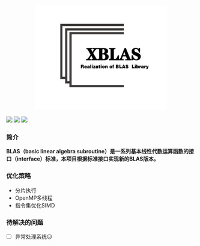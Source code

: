 
<p align="center"><img src="https://github.com/weipeng-jiao/XBLAS/blob/master/logo.JPG" alt="matrix" height="280px" width="350px"></img></p>

![](https://img.shields.io/badge/license-MIT-blue)
![](https://img.shields.io/badge/language-C%2B%2B-9cf)
![](https://img.shields.io/badge/Directive-OpenMP-ff69b4)

### 简介
**BLAS（basic linear algebra subroutine）是一系列基本线性代数运算函数的接口（interface）标准，本项目根据标准接口实现新的BLAS版本。**

### 优化策略
* 分片执行
* OpenMP多线程
* 指令集优化SIMD


### 待解决的问题
- [ ] 异常处理系统&#x1F611; 
